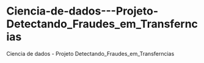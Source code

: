 # Ciencia-de-dados---Projeto-Detectando_Fraudes_em_Transferncias
Ciencia de dados - Projeto Detectando_Fraudes_em_Transferncias
